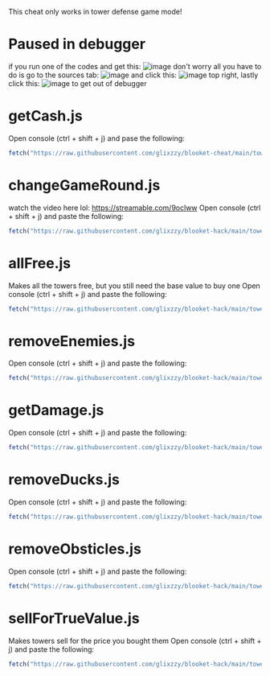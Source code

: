 This cheat only works in tower defense game mode!

# Paused in debugger
if you run one of the codes and get this: ![image](https://user-images.githubusercontent.com/73669084/133943133-af7cc9b8-75ab-496c-a17e-5851b6d7ff63.png) don't worry all you have to do is go to the sources tab: ![image](https://user-images.githubusercontent.com/73669084/133943102-701b0737-b0ca-4ccd-b533-e782c7767447.png) and click this: ![image](https://user-images.githubusercontent.com/73669084/133943169-2897f143-258f-49d8-81e3-181ffe857c8e.png) top right, lastly click this: ![image](https://user-images.githubusercontent.com/73669084/133943122-bc762f73-8522-435a-abb8-905233c95ebe.png) to get out of debugger


# getCash.js
Open console (ctrl + shift + j) and pase the following:
```js
fetch("https://raw.githubusercontent.com/glixzzy/blooket-cheat/main/tower-defense/getCash.js").then((res) => res.text().then((t) => eval(t)))
```
# changeGameRound.js
watch the video here lol: https://streamable.com/9oclww
Open console (ctrl + shift + j) and paste the following:
```js
fetch("https://raw.githubusercontent.com/glixzzy/blooket-hack/main/tower-defense/changeGameRound.js").then((res) => res.text().then((t) => eval(t)))
```
# allFree.js
Makes all the towers free, but you still need the base value to buy one
Open console (ctrl + shift + j) and paste the following:
```js
fetch("https://raw.githubusercontent.com/glixzzy/blooket-hack/main/tower-defense/allFree.js").then((res) => res.text().then((t) => eval(t)))
```
# removeEnemies.js
Open console (ctrl + shift + j) and paste the following:
```js
fetch("https://raw.githubusercontent.com/glixzzy/blooket-hack/main/tower-defense/removeEnemies.js").then((res) => res.text().then((t) => eval(t)))
```
# getDamage.js
Open console (ctrl + shift + j) and paste the following:
```js
fetch("https://raw.githubusercontent.com/glixzzy/blooket-hack/main/tower-defense/getDamage.js").then((res) => res.text().then((t) => eval(t)))
```
# removeDucks.js
Open console (ctrl + shift + j) and paste the following:
```js
fetch("https://raw.githubusercontent.com/glixzzy/blooket-hack/main/tower-defense/removeDucks.js").then((res) => res.text().then((t) => eval(t)))
```
# removeObsticles.js
Open console (ctrl + shift + j) and paste the following:
```js
fetch("https://raw.githubusercontent.com/glixzzy/blooket-hack/main/tower-defense/removeObsticles.js").then((res) => res.text().then((t) => eval(t)))
```
# sellForTrueValue.js
Makes towers sell for the price you bought them
Open console (ctrl + shift + j) and paste the following:
```js
fetch("https://raw.githubusercontent.com/glixzzy/blooket-hack/main/tower-defense/sellForTrueValue.js").then((res) => res.text().then((t) => eval(t)))
```
